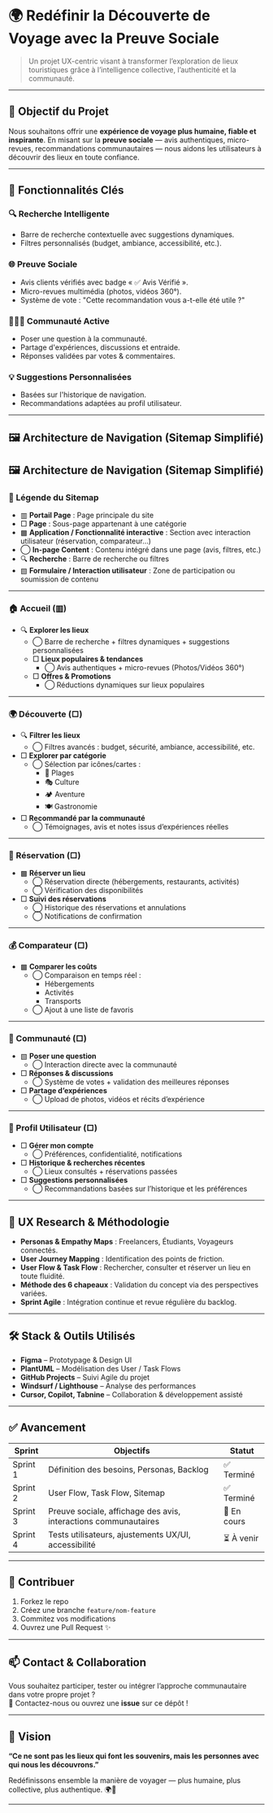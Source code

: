 # 🌍 Redéfinir la Découverte de Voyage avec la Preuve Sociale

> Un projet UX-centric visant à transformer l’exploration de lieux touristiques grâce à l’intelligence collective, l’authenticité et la communauté.

---

## 🚀 Objectif du Projet

Nous souhaitons offrir une **expérience de voyage plus humaine, fiable et inspirante**. En misant sur la **preuve sociale** — avis authentiques, micro-revues, recommandations communautaires — nous aidons les utilisateurs à découvrir des lieux en toute confiance.

---

## 🧭 Fonctionnalités Clés

### 🔍 Recherche Intelligente
- Barre de recherche contextuelle avec suggestions dynamiques.
- Filtres personnalisés (budget, ambiance, accessibilité, etc.).

### 🌐 Preuve Sociale
- Avis clients vérifiés avec badge « ✅ Avis Vérifié ».
- Micro-revues multimédia (photos, vidéos 360°).
- Système de vote : "Cette recommandation vous a-t-elle été utile ?"

### 🧑‍🤝‍🧑 Communauté Active
- Poser une question à la communauté.
- Partage d'expériences, discussions et entraide.
- Réponses validées par votes & commentaires.

### 💡 Suggestions Personnalisées
- Basées sur l'historique de navigation.
- Recommandations adaptées au profil utilisateur.

---

## 🖼️ Architecture de Navigation (Sitemap Simplifié)

## 🖼️ Architecture de Navigation (Sitemap Simplifié)

### 📌 Légende du Sitemap  
- ▥ **Portail Page** : Page principale du site  
- □ **Page** : Sous-page appartenant à une catégorie  
- ▩ **Application / Fonctionnalité interactive** : Section avec interaction utilisateur (réservation, comparateur…)  
- ◯ **In-page Content** : Contenu intégré dans une page (avis, filtres, etc.)  
- 🔍 **Recherche** : Barre de recherche ou filtres  
- ▧ **Formulaire / Interaction utilisateur** : Zone de participation ou soumission de contenu  

---

### 🏠 Accueil (▥)
- 🔍 **Explorer les lieux**  
  - ◯ Barre de recherche + filtres dynamiques + suggestions personnalisées  
  - □ **Lieux populaires & tendances**  
    - ◯ Avis authentiques + micro-revues (Photos/Vidéos 360°)  
  - □ **Offres & Promotions**  
    - ◯ Réductions dynamiques sur lieux populaires  

---

### 🌍 Découverte (□)
- 🔍 **Filtrer les lieux**  
  - ◯ Filtres avancés : budget, sécurité, ambiance, accessibilité, etc.  
- □ **Explorer par catégorie**  
  - ◯ Sélection par icônes/cartes :  
    - 🌊 Plages  
    - 🎭 Culture  
    - 🏕 Aventure  
    - 🍽 Gastronomie  
- □ **Recommandé par la communauté**  
  - ◯ Témoignages, avis et notes issus d’expériences réelles  

---

### 🏨 Réservation (□)
- ▩ **Réserver un lieu**  
  - ◯ Réservation directe (hébergements, restaurants, activités)  
  - ◯ Vérification des disponibilités  
- □ **Suivi des réservations**  
  - ◯ Historique des réservations et annulations  
  - ◯ Notifications de confirmation  

---

### 💰 Comparateur (□)
- ▩ **Comparer les coûts**  
  - ◯ Comparaison en temps réel :  
    - Hébergements  
    - Activités  
    - Transports  
  - ◯ Ajout à une liste de favoris  

---

### 👥 Communauté (□)
- ▧ **Poser une question**  
  - ◯ Interaction directe avec la communauté  
- □ **Réponses & discussions**  
  - ◯ Système de votes + validation des meilleures réponses  
- □ **Partage d’expériences**  
  - ◯ Upload de photos, vidéos et récits d’expérience  

---

### 👤 Profil Utilisateur (□)
- □ **Gérer mon compte**  
  - ◯ Préférences, confidentialité, notifications  
- □ **Historique & recherches récentes**  
  - ◯ Lieux consultés + réservations passées  
- □ **Suggestions personnalisées**  
  - ◯ Recommandations basées sur l’historique et les préférences  


---

## 🎨 UX Research & Méthodologie

- **Personas & Empathy Maps** : Freelancers, Étudiants, Voyageurs connectés.
- **User Journey Mapping** : Identification des points de friction.
- **User Flow & Task Flow** : Rechercher, consulter et réserver un lieu en toute fluidité.
- **Méthode des 6 chapeaux** : Validation du concept via des perspectives variées.
- **Sprint Agile** : Intégration continue et revue régulière du backlog.

---

## 🛠️ Stack & Outils Utilisés

- **Figma** – Prototypage & Design UI
- **PlantUML** – Modélisation des User / Task Flows
- **GitHub Projects** – Suivi Agile du projet
- **Windsurf / Lighthouse** – Analyse des performances
- **Cursor, Copilot, Tabnine** – Collaboration & développement assisté

---

## ✅ Avancement

| Sprint | Objectifs | Statut |
|--------|----------|--------|
| Sprint 1 | Définition des besoins, Personas, Backlog | ✅ Terminé |
| Sprint 2 | User Flow, Task Flow, Sitemap | ✅ Terminé |
| Sprint 3 | Preuve sociale, affichage des avis, interactions communautaires | 🔄 En cours |
| Sprint 4 | Tests utilisateurs, ajustements UX/UI, accessibilité | ⏳ À venir |

---

## 🤝 Contribuer

1. Forkez le repo
2. Créez une branche `feature/nom-feature`
3. Commitez vos modifications
4. Ouvrez une Pull Request ✨

---

## 📫 Contact & Collaboration

Vous souhaitez participer, tester ou intégrer l’approche communautaire dans votre propre projet ?  
📩 Contactez-nous ou ouvrez une **issue** sur ce dépôt !

---

## 🧭 Vision

**“Ce ne sont pas les lieux qui font les souvenirs, mais les personnes avec qui nous les découvrons.”**

Redéfinissons ensemble la manière de voyager — plus humaine, plus collective, plus authentique. 🌍💬

---
